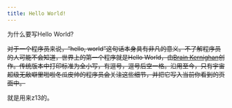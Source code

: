 ```yaml
---
title: Hello World!
---
```


<p class="indent">为什么要写Hello World?</p>

<p class="indent"><del>对于一个程序员来说，“hello, world”这句话本身具有非凡的意义。不了解程序员的人可能不会知道，世界上的第一个程序就是Hello World，由<a href="http://en.wikipedia.org/wiki/Brian_Kernighan">Brain Kernighan</a>创作。传统版本中打印标准为全小写，有逗号，逗号后空一格。沿用至今，只有宇宙超级无敌噼里啪啦冬瓜皮帅的程序员会关注这些细节，并把它写入当前你看到的页面中。</del></p>

<p class="indent">就是用来z13的。</p>